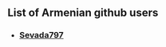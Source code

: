 ## List of Armenian github users

<ul>
<li>
<!--Add yourself from top don't change order-->
  
  
  <h3><a href="https://github.com/Sevada797">Sevada797</a></h3>
</li>
</ul>
